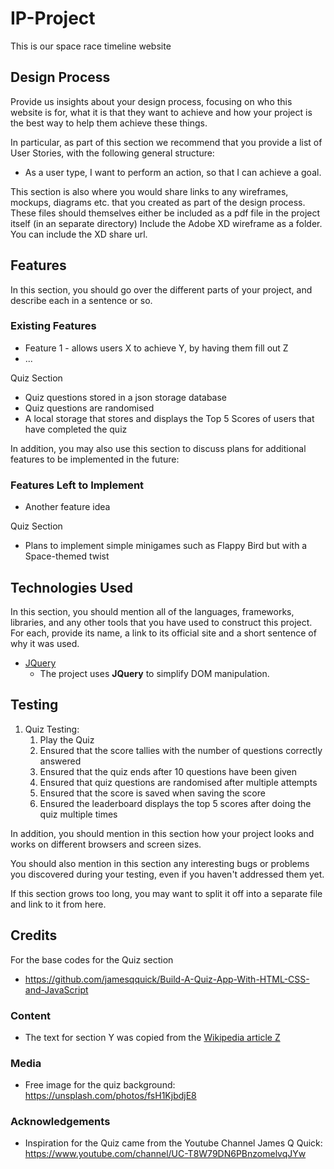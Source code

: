 # IP-Project
This is our space race timeline website

 
## Design Process
 
Provide us insights about your design process, focusing on who this website is for, what it is that they want to achieve and how your project is the best way to help them achieve these things.

In particular, as part of this section we recommend that you provide a list of User Stories, with the following general structure:
- As a user type, I want to perform an action, so that I can achieve a goal.

This section is also where you would share links to any wireframes, mockups, diagrams etc. that you created as part of the design process. 
These files should themselves either be included as a pdf file in the project itself (in an separate directory)
Include the Adobe XD wireframe as a folder. You can include the XD share url. 

## Features

In this section, you should go over the different parts of your project, and describe each in a sentence or so.
 
### Existing Features
- Feature 1 - allows users X to achieve Y, by having them fill out Z
- ...

Quiz Section
- Quiz questions stored in a json storage database
- Quiz questions are randomised
- A local storage that stores and displays the Top 5 Scores of users that have completed the quiz

In addition, you may also use this section to discuss plans for additional features to be implemented in the future:

### Features Left to Implement
- Another feature idea

Quiz Section
- Plans to implement simple minigames such as Flappy Bird but with a Space-themed twist

## Technologies Used

In this section, you should mention all of the languages, frameworks, libraries, and any other tools that you have used to construct this project. For each, provide its name, a link to its official site and a short sentence of why it was used.

- [JQuery](https://jquery.com)
    - The project uses **JQuery** to simplify DOM manipulation.


## Testing
1. Quiz Testing:
    1. Play the Quiz
    2. Ensured that the score tallies with the number of questions correctly answered
    3. Ensured that the quiz ends after 10 questions have been given
    4. Ensured that quiz questions are randomised after multiple attempts
    5. Ensured that the score is saved when saving the score
    6. Ensured the leaderboard displays the top 5 scores after doing the quiz multiple times
    


In addition, you should mention in this section how your project looks and works on different browsers and screen sizes.

You should also mention in this section any interesting bugs or problems you discovered during your testing, even if you haven't addressed them yet.

If this section grows too long, you may want to split it off into a separate file and link to it from here.

## Credits
For the base codes for the Quiz section 
- https://github.com/jamesqquick/Build-A-Quiz-App-With-HTML-CSS-and-JavaScript

### Content
- The text for section Y was copied from the [Wikipedia article Z](https://en.wikipedia.org/wiki/Z)

### Media
- Free image for the quiz background: https://unsplash.com/photos/fsH1KjbdjE8

### Acknowledgements

- Inspiration for the Quiz came from the Youtube Channel James Q Quick: https://www.youtube.com/channel/UC-T8W79DN6PBnzomelvqJYw
